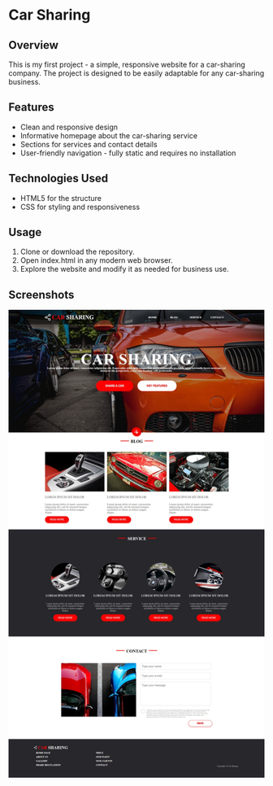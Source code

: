 # Car Sharing 
## Overview

This is my first project - a simple, responsive website for a car-sharing company. The project is designed to be easily adaptable for any car-sharing business.

## Features
- Clean and responsive design
- Informative homepage about the car-sharing service
- Sections for services and contact details
- User-friendly navigation - fully static and requires no installation

## Technologies Used
- HTML5 for the structure
- CSS for styling and responsiveness

## Usage
  1. Clone or download the repository.
  2. Open index.html in any modern web browser.
  3. Explore the website and modify it as needed for business use.

## Screenshots
![Car Sharing](./images/carsharing.jpg)